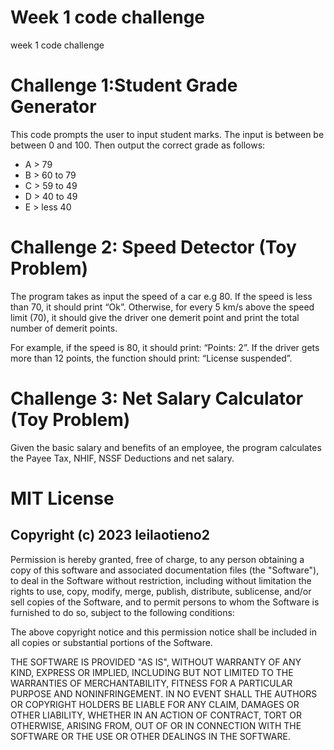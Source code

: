 # Week 1 code challenge
week 1 code challenge
<h1>

<h1>Challenge 1:Student Grade Generator </h1>
<p> This code prompts the user to input student marks. The input is between be between 0 and 100. Then output the correct grade as follows:</p>
<ul>
<li>A > 79</li>
<li>B > 60 to 79</li>
<li>C > 59 to 49</li>
<li>D > 40 to 49</li>
<li>E > less 40</li>
</ul>
 

<h1>Challenge 2: Speed Detector (Toy Problem)</h1>
<p>The program takes as input the speed of a car e.g 80. If the speed is less than 70, it should print “Ok”. Otherwise, for every 5 km/s above the speed limit (70), it should give the driver one demerit point and print the total number of demerit points.

For example, if the speed is 80, it should print: “Points: 2”. If the driver gets more than 12 points, the function should print: “License suspended”.</p>

 

<h1>Challenge 3: Net Salary Calculator (Toy Problem)</h1>
Given the basic salary and benefits of an employee, the program calculates the Payee Tax, NHIF, NSSF Deductions and net salary.

<h1>MIT License</h1>

<h2>Copyright (c) 2023 leilaotieno2</h2>
<p>
Permission is hereby granted, free of charge, to any person obtaining a copy
of this software and associated documentation files (the "Software"), to deal
in the Software without restriction, including without limitation the rights
to use, copy, modify, merge, publish, distribute, sublicense, and/or sell
copies of the Software, and to permit persons to whom the Software is
furnished to do so, subject to the following conditions:

The above copyright notice and this permission notice shall be included in all
copies or substantial portions of the Software.

THE SOFTWARE IS PROVIDED "AS IS", WITHOUT WARRANTY OF ANY KIND, EXPRESS OR
IMPLIED, INCLUDING BUT NOT LIMITED TO THE WARRANTIES OF MERCHANTABILITY,
FITNESS FOR A PARTICULAR PURPOSE AND NONINFRINGEMENT. IN NO EVENT SHALL THE
AUTHORS OR COPYRIGHT HOLDERS BE LIABLE FOR ANY CLAIM, DAMAGES OR OTHER
LIABILITY, WHETHER IN AN ACTION OF CONTRACT, TORT OR OTHERWISE, ARISING FROM,
OUT OF OR IN CONNECTION WITH THE SOFTWARE OR THE USE OR OTHER DEALINGS IN THE
SOFTWARE.</p>

